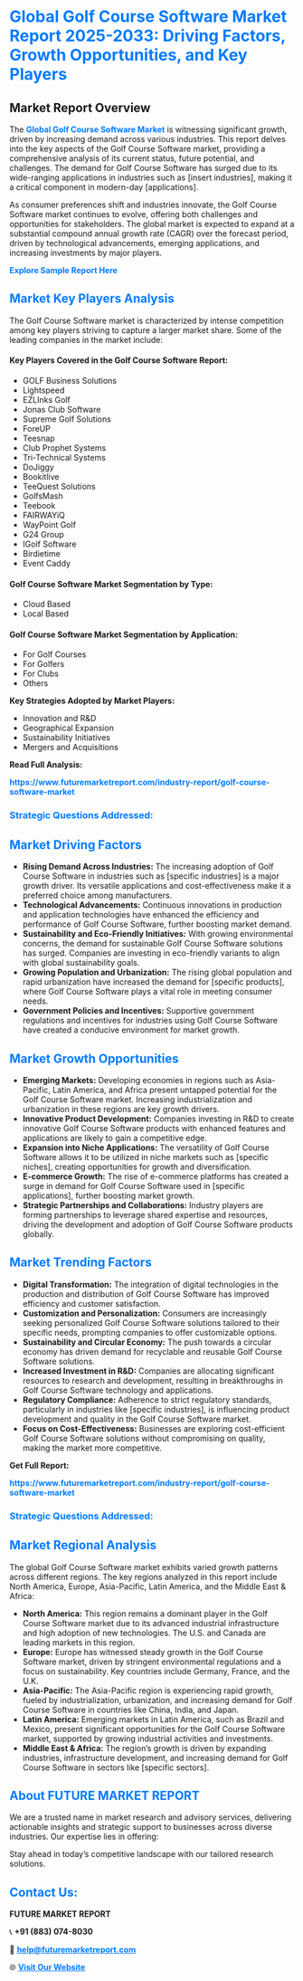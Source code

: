 <h1 style="color: #007BFF;">Global Golf Course Software Market Report 2025-2033: Driving Factors, Growth Opportunities, and Key Players</h1>

<section id="overview">
<h2>Market Report Overview</h2>
<p>The <a href="https://www.futuremarketreport.com/industry-report/golf-course-software-market" style="color: #007BFF; text-decoration: none;"><strong>Global Golf Course Software Market</strong></a> is witnessing significant growth, driven by increasing demand across various industries. This report delves into the key aspects of the Golf Course Software market, providing a comprehensive analysis of its current status, future potential, and challenges. The demand for Golf Course Software has surged due to its wide-ranging applications in industries such as [insert industries], making it a critical component in modern-day [applications].</p>
<p>As consumer preferences shift and industries innovate, the Golf Course Software market continues to evolve, offering both challenges and opportunities for stakeholders. The global market is expected to expand at a substantial compound annual growth rate (CAGR) over the forecast period, driven by technological advancements, emerging applications, and increasing investments by major players.</p>
</section>

<section id="overview">
<p><a href="https://www.futuremarketreport.com/request-sample/reportId=28527" style="color: #007BFF; text-decoration: none;"><strong>Explore Sample Report Here</strong></a></p>
</section>

<section id="key-players">
<h2 style="color: #007BFF;">Market Key Players Analysis</h2>
<p>The Golf Course Software market is characterized by intense competition among key players striving to capture a larger market share. Some of the leading companies in the market include:</p>
<h4>Key Players Covered in the Golf Course Software Report:</h4>
<ul><li>GOLF Business Solutions</li><li>Lightspeed</li><li>EZLInks Golf</li><li>Jonas Club Software</li><li>Supreme Golf Solutions</li><li>ForeUP</li><li>Teesnap</li><li>Club Prophet Systems</li><li>Tri-Technical Systems</li><li>DoJiggy</li><li>Bookitlive</li><li>TeeQuest Solutions</li><li>GolfsMash</li><li>Teebook</li><li>FAIRWAYiQ</li><li>WayPoint Golf</li><li>G24 Group</li><li>IGolf Software</li><li>Birdietime</li><li>Event Caddy</li></ul>
<h4>Golf Course Software Market Segmentation by Type:</h4>
<ul><li>Cloud Based</li><li>Local Based</li></ul>

<h4>Golf Course Software Market Segmentation by Application:</h4>
<ul><li>For Golf Courses</li><li>For Golfers</li><li>For Clubs</li><li>Others</li></ul>
<p><strong>Key Strategies Adopted by Market Players:</strong></p>
<ul>
<li>Innovation and R&D</li>
<li>Geographical Expansion</li>
<li>Sustainability Initiatives</li>
<li>Mergers and Acquisitions</li>
</ul>
</section>

<section>
<p><strong>Read Full Analysis: </strong></p><a href="https://www.futuremarketreport.com/industry-report/golf-course-software-market" style="color: #007BFF; text-decoration: none;"><strong>https://www.futuremarketreport.com/industry-report/golf-course-software-market</strong></a>
<h3 style="color: #007BFF;">Strategic Questions Addressed:</h3>
</section>

<section id="driving-factors">
<h2 style="color: #007BFF;">Market Driving Factors</h2>
<ul>
<li><strong>Rising Demand Across Industries:</strong> The increasing adoption of Golf Course Software in industries such as [specific industries] is a major growth driver. Its versatile applications and cost-effectiveness make it a preferred choice among manufacturers.</li>
<li><strong>Technological Advancements:</strong> Continuous innovations in production and application technologies have enhanced the efficiency and performance of Golf Course Software, further boosting market demand.</li>
<li><strong>Sustainability and Eco-Friendly Initiatives:</strong> With growing environmental concerns, the demand for sustainable Golf Course Software solutions has surged. Companies are investing in eco-friendly variants to align with global sustainability goals.</li>
<li><strong>Growing Population and Urbanization:</strong> The rising global population and rapid urbanization have increased the demand for [specific products], where Golf Course Software plays a vital role in meeting consumer needs.</li>
<li><strong>Government Policies and Incentives:</strong> Supportive government regulations and incentives for industries using Golf Course Software have created a conducive environment for market growth.</li>
</ul>
</section>

<section id="growth-opportunities">
<h2 style="color: #007BFF;">Market Growth Opportunities</h2>
<ul>
<li><strong>Emerging Markets:</strong> Developing economies in regions such as Asia-Pacific, Latin America, and Africa present untapped potential for the Golf Course Software market. Increasing industrialization and urbanization in these regions are key growth drivers.</li>
<li><strong>Innovative Product Development:</strong> Companies investing in R&D to create innovative Golf Course Software products with enhanced features and applications are likely to gain a competitive edge.</li>
<li><strong>Expansion into Niche Applications:</strong> The versatility of Golf Course Software allows it to be utilized in niche markets such as [specific niches], creating opportunities for growth and diversification.</li>
<li><strong>E-commerce Growth:</strong> The rise of e-commerce platforms has created a surge in demand for Golf Course Software used in [specific applications], further boosting market growth.</li>
<li><strong>Strategic Partnerships and Collaborations:</strong> Industry players are forming partnerships to leverage shared expertise and resources, driving the development and adoption of Golf Course Software products globally.</li>
</ul>
</section>

<section id="trending-factors">
<h2 style="color: #007BFF;">Market Trending Factors</h2>
<ul>
<li><strong>Digital Transformation:</strong> The integration of digital technologies in the production and distribution of Golf Course Software has improved efficiency and customer satisfaction.</li>
<li><strong>Customization and Personalization:</strong> Consumers are increasingly seeking personalized Golf Course Software solutions tailored to their specific needs, prompting companies to offer customizable options.</li>
<li><strong>Sustainability and Circular Economy:</strong> The push towards a circular economy has driven demand for recyclable and reusable Golf Course Software solutions.</li>
<li><strong>Increased Investment in R&D:</strong> Companies are allocating significant resources to research and development, resulting in breakthroughs in Golf Course Software technology and applications.</li>
<li><strong>Regulatory Compliance:</strong> Adherence to strict regulatory standards, particularly in industries like [specific industries], is influencing product development and quality in the Golf Course Software market.</li>
<li><strong>Focus on Cost-Effectiveness:</strong> Businesses are exploring cost-efficient Golf Course Software solutions without compromising on quality, making the market more competitive.</li>
</ul>
</section>

<section>
<p><strong>Get Full Report: </strong></p><a href="https://www.futuremarketreport.com/industry-report/golf-course-software-market" style="color: #007BFF; text-decoration: none;"><strong>https://www.futuremarketreport.com/industry-report/golf-course-software-market</strong></a>
<h3 style="color: #007BFF;">Strategic Questions Addressed:</h3>
</section>


<section id="regional-analysis">
<h2 style="color: #007BFF;">Market Regional Analysis</h2>
<p>The global Golf Course Software market exhibits varied growth patterns across different regions. The key regions analyzed in this report include North America, Europe, Asia-Pacific, Latin America, and the Middle East & Africa:</p>
<ul>
<li><strong>North America:</strong> This region remains a dominant player in the Golf Course Software market due to its advanced industrial infrastructure and high adoption of new technologies. The U.S. and Canada are leading markets in this region.</li>
<li><strong>Europe:</strong> Europe has witnessed steady growth in the Golf Course Software market, driven by stringent environmental regulations and a focus on sustainability. Key countries include Germany, France, and the U.K.</li>
<li><strong>Asia-Pacific:</strong> The Asia-Pacific region is experiencing rapid growth, fueled by industrialization, urbanization, and increasing demand for Golf Course Software in countries like China, India, and Japan.</li>
<li><strong>Latin America:</strong> Emerging markets in Latin America, such as Brazil and Mexico, present significant opportunities for the Golf Course Software market, supported by growing industrial activities and investments.</li>
<li><strong>Middle East & Africa:</strong> The region’s growth is driven by expanding industries, infrastructure development, and increasing demand for Golf Course Software in sectors like [specific sectors].</li>
</ul>
</section>

<footer>
<h2 style="color: #007BFF;">About FUTURE MARKET REPORT</h2>
<p>We are a trusted name in market research and advisory services, delivering actionable insights and strategic support to businesses across diverse industries. Our expertise lies in offering:</p>

<p>Stay ahead in today’s competitive landscape with our tailored research solutions.</p>

<h2 style="color: #007BFF;">Contact Us:</h2>
<p><strong>FUTURE MARKET REPORT</strong></p>
<p>📞 <strong>+91 (883) 074-8030</strong></p>
<p>📧 <strong><a href="mailto:help@futuremarketreport.com" style="color: #007BFF;">help@futuremarketreport.com</a></strong></p>
<p>🌐 <strong><a href="https://www.futuremarketreport.com/" style="color: #007BFF;">Visit Our Website</a></strong></p>
</footer>